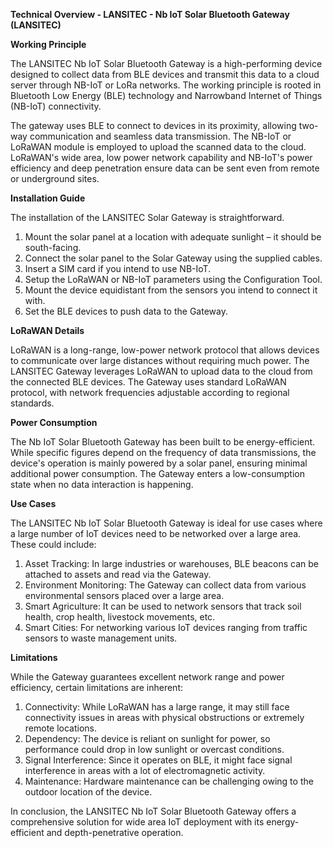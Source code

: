 **Technical Overview - LANSITEC - Nb IoT Solar Bluetooth Gateway (LANSITEC)** 

**Working Principle**

The LANSITEC Nb IoT Solar Bluetooth Gateway is a high-performing device designed to collect data from BLE devices and transmit this data to a cloud server through NB-IoT or LoRa networks. The working principle is rooted in Bluetooth Low Energy (BLE) technology and Narrowband Internet of Things (NB-IoT) connectivity.

The gateway uses BLE to connect to devices in its proximity, allowing two-way communication and seamless data transmission. The NB-IoT or LoRaWAN module is employed to upload the scanned data to the cloud. LoRaWAN's wide area, low power network capability and NB-IoT's power efficiency and deep penetration ensure data can be sent even from remote or underground sites.

**Installation Guide**

The installation of the LANSITEC Solar Gateway is straightforward. 

1. Mount the solar panel at a location with adequate sunlight – it should be south-facing.
2. Connect the solar panel to the Solar Gateway using the supplied cables.
3. Insert a SIM card if you intend to use NB-IoT.
4. Setup the LoRaWAN or NB-IoT parameters using the Configuration Tool.
5. Mount the device equidistant from the sensors you intend to connect it with.
6. Set the BLE devices to push data to the Gateway.

**LoRaWAN Details**

LoRaWAN is a long-range, low-power network protocol that allows devices to communicate over large distances without requiring much power. The LANSITEC Gateway leverages LoRaWAN to upload data to the cloud from the connected BLE devices. The Gateway uses standard LoRaWAN protocol, with network frequencies adjustable according to regional standards.

**Power Consumption**

The Nb IoT Solar Bluetooth Gateway has been built to be energy-efficient. While specific figures depend on the frequency of data transmissions, the device's operation is mainly powered by a solar panel, ensuring minimal additional power consumption. The Gateway enters a low-consumption state when no data interaction is happening.

**Use Cases**

The LANSITEC Nb IoT Solar Bluetooth Gateway is ideal for use cases where a large number of IoT devices need to be networked over a large area. These could include:

1. Asset Tracking: In large industries or warehouses, BLE beacons can be attached to assets and read via the Gateway.
2. Environment Monitoring: The Gateway can collect data from various environmental sensors placed over a large area.
3. Smart Agriculture: It can be used to network sensors that track soil health, crop health, livestock movements, etc.
4. Smart Cities: For networking various IoT devices ranging from traffic sensors to waste management units.

**Limitations**

While the Gateway guarantees excellent network range and power efficiency, certain limitations are inherent:

1. Connectivity: While LoRaWAN has a large range, it may still face connectivity issues in areas with physical obstructions or extremely remote locations.
2. Dependency: The device is reliant on sunlight for power, so performance could drop in low sunlight or overcast conditions.
3. Signal Interference: Since it operates on BLE, it might face signal interference in areas with a lot of electromagnetic activity.
4. Maintenance: Hardware maintenance can be challenging owing to the outdoor location of the device. 

In conclusion, the LANSITEC Nb IoT Solar Bluetooth Gateway offers a comprehensive solution for wide area IoT deployment with its energy-efficient and depth-penetrative operation.